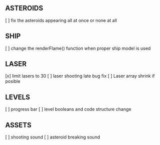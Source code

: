 ## ASTEROIDS

[ ] fix the asteroids appearing all at once or none at all

## SHIP
[ ] change the renderFlame() function when proper ship model is used

## LASER
[x] limit lasers to 30
[ ] laser shooting late bug fix
[ ] Laser array shrink if posible

## LEVELS
[ ] progress bar
[ ] level booleans and code structure change

## ASSETS
[ ] shooting sound
[ ] asteroid breaking sound
